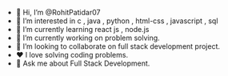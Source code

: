 - 👋 Hi, I’m @RohitPatidar07
- 👀 I’m interested in c , java , python , html-css , javascript , sql 
- 🌱 I’m currently learning react js , node.js
- 🔭 I’m currently working on problem solving.
- 👀 I’m looking to collaborate on full stack development project.
- ❤️ I love solving coding problems.
- 💬 Ask me about Full Stack Development.

<!---
RohitPatidar07/RohitPatidar07 is a ✨ special ✨ repository because its `README.md` (this file) appears on your GitHub profile.
You can click the Preview link to take a look at your changes.
--->
